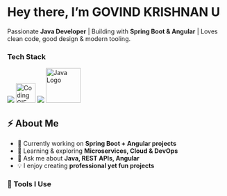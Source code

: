 #  Hey there, I’m GOVIND KRISHNAN U

 Passionate **Java Developer** | Building with **Spring Boot & Angular** | Loves clean code, good design & modern tooling.  

### Tech Stack
<p align="left">
<!--   <img src="https://spring.io/images/spring-2.svg" width="60" alt="Spring Boot Logo" /> -->
  <img src="https://skillicons.dev/icons?i=java,spring" />
  <img src="https://user-images.githubusercontent.com/74038190/212280823-79088828-a258-4a4d-8d6c-96315d5a07af.gif"
       alt="Coding GIF"
       width="45" />
  <img src="https://skillicons.dev/icons?i=html,css,js,ts" />
   <img src="assets/java.gif" alt="Java Logo" width="80" />
</p>


## ⚡️ About Me
- 🔭 Currently working on **Spring Boot + Angular projects**  
- 🎯 Learning & exploring **Microservices, Cloud & DevOps**  
- 💬 Ask me about **Java, REST APIs, Angular**  
- 💡 I enjoy creating **professional yet fun projects**  


### 🔧 Tools I Use  
<p align="

